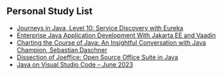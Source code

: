 ## Personal Study List
<!-- BLOG-POST-LIST:START -->
- [Journeys in Java, Level 10: Service Discovery with Eureka](https://foojay.io/today/journeys-in-java-level-10-service-discovery-with-eureka/)
- [Enterprise Java Application Development With Jakarta EE and Vaadin](https://foojay.io/today/enterprise-java-application-development-with-jakarta-ee-and-vaadin/)
- [Charting the Course of Java: An Insightful Conversation with Java Champion, Sebastian Daschner](https://foojay.io/today/charting-the-course-of-java-an-insightful-conversation-with-java-champion-sebastian-daschner/)
- [Dissection of Joeffice: Open Source Office Suite in Java](https://foojay.io/today/dissection-of-joeffice-open-source-office-suite-in-java/)
- [Java on Visual Studio Code – June 2023](https://foojay.io/today/java-on-visual-studio-code-june-2023/)
<!-- BLOG-POST-LIST:END -->  
